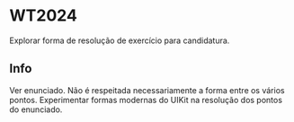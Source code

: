 # WT2024

Explorar forma de resolução de exercício para candidatura.

## Info
Ver enunciado. Não é respeitada necessariamente a forma entre os vários pontos. Experimentar formas modernas do UIKit na resolução dos pontos do enunciado.
